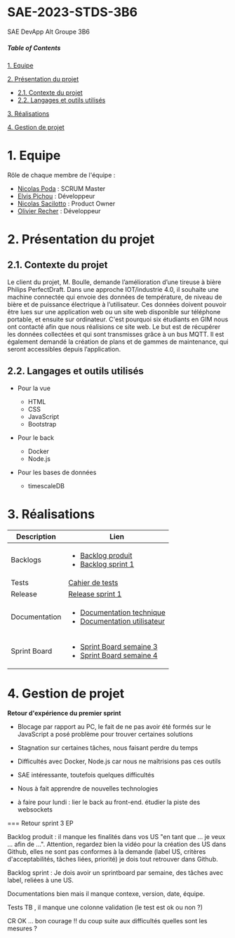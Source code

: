 # SAE-2023-STDS-3B6
SAE DevApp Alt Groupe 3B6

##### Table of Contents  
[1. Equipe](#equipe)  

[2. Présentation du projet](#presentation)
  - [2.1. Contexte du projet](#contexte)
  - [2.2. Langages et outils utilisés](#langages)
  
[3. Réalisations](#realisations)

[4. Gestion de projet](#gestion)

<a name="equipe">
 
# 1. Equipe

Rôle de chaque membre de l'équipe :

* [Nicolas Poda](https://github.com/nicolaspoda) : SCRUM Master
* [Elvis Pichou](https://github.com/Eyvos) : Développeur
* [Nicolas Sacilotto](https://github.com/EternalNico) : Product Owner
* [Olivier Recher](https://github.com/OlivierRecher) : Développeur

 <a name="presentation">
 
# 2. Présentation du projet

 <a name="contexte">

## 2.1. Contexte du projet

  Le client du projet, M. Boulle, demande l’amélioration d’une tireuse à bière Philips PerfectDraft. Dans une approche IOT/industrie 4.0, il souhaite une machine connectée qui envoie des données de température, de niveau de bière et de puissance électrique à l’utilisateur. Ces données doivent pouvoir être lues sur une application web ou un site web disponible sur téléphone portable, et ensuite sur ordinateur. C'est pourquoi six étudiants en GIM nous ont contacté afin que nous réalisions ce site web. Le but est de récupérer les données collectées et qui sont transmisses grâce à un bus MQTT. Il est également demandé la création de plans et de gammes de maintenance, qui seront accessibles depuis l’application.
 
<a name="langages">
  
## 2.2. Langages et outils utilisés

- Pour la vue

  - HTML
  - CSS
  - JavaScript
  - Bootstrap

- Pour le back

  - Docker
  - Node.js

- Pour les bases de données

  - timescaleDB 
  
 <a name="realisations">
 
# 3. Réalisations 

<a name="documents">


| Description      | Lien |
| ----------- | ----------- |
| Backlogs      | <ul><li>[Backlog produit](https://github.com/nicolaspoda/SAE-ALT-S3-Dev-22-23-STDS-3B-Equipe-6/blob/main/Backlog_produit.pdf)</li><li>[Backlog sprint 1](https://github.com/nicolaspoda/SAE-ALT-S3-Dev-22-23-STDS-3B-Equipe-6/blob/main/Sprint1/Backlogs/BacklogSprint1.pdf)</li>       |
| Tests  |     [Cahier de tests](https://github.com/nicolaspoda/SAE-ALT-S3-Dev-22-23-STDS-3B-Equipe-6/blob/main/Documentation/Cahier-tests.adoc)    |
| Release  |    [Release sprint 1](https://github.com/nicolaspoda/SAE-ALT-S3-Dev-22-23-STDS-3B-Equipe-6/tree/main/Sprint1/codeV2)   | 
| Documentation  | <ul><li>[Documentation technique](https://github.com/nicolaspoda/SAE-ALT-S3-Dev-22-23-STDS-3B-Equipe-6/blob/main/Documentation/Doc-Tec.adoc)</li><li>[Documentation utilisateur](https://github.com/nicolaspoda/SAE-ALT-S3-Dev-22-23-STDS-3B-Equipe-6/blob/main/Documentation/Doc-User.adoc)</li> |
| Sprint Board  |     <ul><li>[Sprint Board semaine 3](https://github.com/users/nicolaspoda/projects/1/views/1)</li></li> <li>[Sprint Board semaine 4](https://github.com/users/nicolaspoda/projects/2/views/1)</li>    |
           


<a name="gestion">

# 4. Gestion de projet
  
**Retour d'expérience du premier sprint**

* Blocage par rapport au PC, le fait de ne pas avoir été formés sur le JavaScript a posé problème pour trouver certaines solutions
* Stagnation sur certaines tâches, nous faisant perdre du temps
* Difficultés avec Docker, Node.js car nous ne maîtrisions pas ces outils
* SAE intéressante, toutefois quelques difficultés
* Nous à fait apprendre de nouvelles technologies


* à faire pour lundi : lier le back au front-end. étudier la piste des websockets


=== Retour sprint 3 EP 

Backlog produit : il manque les finalités dans vos US "en tant que ... je veux ... afin de ...". Attention, regardez bien la vidéo pour la création des US dans Github, elles ne sont pas conformes à la demande (label US, critères d'acceptabilités, tâches liées, priorité) je dois tout retrouver dans Github.
  
Backlog sprint : Je dois avoir un sprintboard par semaine, des tâches avec label, reliées à une US. 

Documentations bien mais il manque contexe, version, date, équipe.

Tests TB , il manque une colonne validation (le test est ok ou non ?)

CR OK ... bon courage !! du coup suite aux difficultés quelles sont les mesures ?
 


  
  



